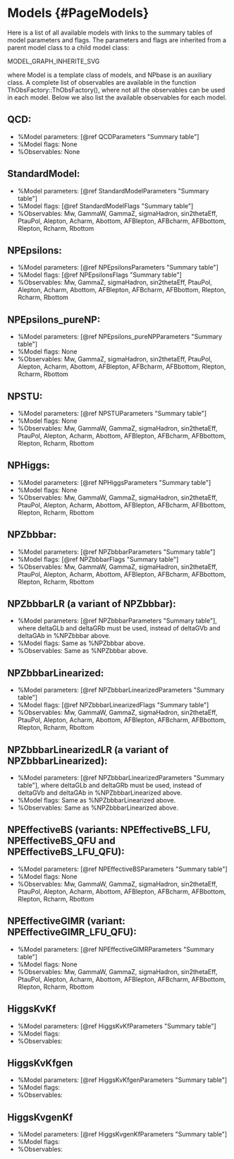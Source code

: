 Models   {#PageModels}
==========================================================

Here is a list of all available models with links to the summary
tables of model parameters and flags. The parameters and flags 
are inherited from a parent model class to a child model class: 

MODEL_GRAPH_INHERITE_SVG

where Model is a template class of models, and NPbase is an auxiliary class.
A complete list of observables are available in the function ThObsFactory::ThObsFactory(),
where not all the observables can be used in each model. Below we also list the
available observables for each model.

## QCD:

  - %Model parameters: [@ref QCDParameters "Summary table"]
  - %Model flags: None
  - %Observables: None

## StandardModel:

  - %Model parameters: [@ref StandardModelParameters "Summary table"]
  - %Model flags: [@ref StandardModelFlags "Summary table"]
  - %Observables: Mw, GammaW, GammaZ, sigmaHadron, sin2thetaEff,
    PtauPol, Alepton, Acharm, Abottom, AFBlepton, AFBcharm, AFBbottom,
    Rlepton, Rcharm, Rbottom

## NPEpsilons:

  - %Model parameters: [@ref NPEpsilonsParameters "Summary table"]
  - %Model flags: [@ref NPEpsilonsFlags "Summary table"]
  - %Observables: Mw, GammaZ, sigmaHadron, sin2thetaEff,
    PtauPol, Alepton, Acharm, Abottom, AFBlepton, AFBcharm, AFBbottom,
    Rlepton, Rcharm, Rbottom

## NPEpsilons_pureNP:

  - %Model parameters: [@ref NPEpsilons_pureNPParameters "Summary table"]
  - %Model flags: None
  - %Observables: Mw, GammaZ, sigmaHadron, sin2thetaEff,
    PtauPol, Alepton, Acharm, Abottom, AFBlepton, AFBcharm, AFBbottom,
    Rlepton, Rcharm, Rbottom

## NPSTU:

  - %Model parameters: [@ref NPSTUParameters "Summary table"]
  - %Model flags: None
  - %Observables: Mw, GammaW, GammaZ, sigmaHadron, sin2thetaEff,
    PtauPol, Alepton, Acharm, Abottom, AFBlepton, AFBcharm, AFBbottom,
    Rlepton, Rcharm, Rbottom

## NPHiggs:

  - %Model parameters: [@ref NPHiggsParameters "Summary table"]
  - %Model flags: None
  - %Observables: Mw, GammaW, GammaZ, sigmaHadron, sin2thetaEff,
    PtauPol, Alepton, Acharm, Abottom, AFBlepton, AFBcharm, AFBbottom,
    Rlepton, Rcharm, Rbottom

## NPZbbbar:

  - %Model parameters: [@ref NPZbbbarParameters "Summary table"]
  - %Model flags: [@ref NPZbbbarFlags "Summary table"]
  - %Observables: Mw, GammaW, GammaZ, sigmaHadron, sin2thetaEff,
    PtauPol, Alepton, Acharm, Abottom, AFBlepton, AFBcharm, AFBbottom,
    Rlepton, Rcharm, Rbottom

## NPZbbbarLR (a variant of NPZbbbar): 

  - %Model parameters: [@ref NPZbbbarParameters "Summary table"],
    where deltaGLb and deltaGRb must be used, instead of deltaGVb and
    deltaGAb in %NPZbbbar above.
  - %Model flags: Same as %NPZbbbar above. 
  - %Observables: Same as %NPZbbbar above. 

## NPZbbbarLinearized:

  - %Model parameters: [@ref NPZbbbarLinearizedParameters "Summary table"]
  - %Model flags: [@ref NPZbbbarLinearizedFlags "Summary table"]
  - %Observables: Mw, GammaW, GammaZ, sigmaHadron, sin2thetaEff,
    PtauPol, Alepton, Acharm, Abottom, AFBlepton, AFBcharm, AFBbottom,
    Rlepton, Rcharm, Rbottom

## NPZbbbarLinearizedLR (a variant of NPZbbbarLinearized):

  - %Model parameters: [@ref NPZbbbarLinearizedParameters "Summary table"],
    where deltaGLb and deltaGRb must be used, instead of deltaGVb and
    deltaGAb in %NPZbbbarLinearized above.
  - %Model flags: Same as %NPZbbbarLinearized above.
  - %Observables: Same as %NPZbbbarLinearized above.

## NPEffectiveBS (variants: NPEffectiveBS_LFU, NPEffectiveBS_QFU and NPEffectiveBS_LFU_QFU):

  - %Model parameters: [@ref NPEffectiveBSParameters "Summary table"]
  - %Model flags: None
  - %Observables: Mw, GammaW, GammaZ, sigmaHadron, sin2thetaEff,
    PtauPol, Alepton, Acharm, Abottom, AFBlepton, AFBcharm, AFBbottom,
    Rlepton, Rcharm, Rbottom

## NPEffectiveGIMR (variant: NPEffectiveGIMR_LFU_QFU):

  - %Model parameters: [@ref NPEffectiveGIMRParameters "Summary table"]
  - %Model flags: None
  - %Observables: Mw, GammaW, GammaZ, sigmaHadron, sin2thetaEff,
    PtauPol, Alepton, Acharm, Abottom, AFBlepton, AFBcharm, AFBbottom,
    Rlepton, Rcharm, Rbottom

## HiggsKvKf

  - %Model parameters: [@ref HiggsKvKfParameters "Summary table"]
  - %Model flags:
  - %Observables:

## HiggsKvKfgen

  - %Model parameters: [@ref HiggsKvKfgenParameters "Summary table"]
  - %Model flags:
  - %Observables:

## HiggsKvgenKf

  - %Model parameters: [@ref HiggsKvgenKfParameters "Summary table"]
  - %Model flags:
  - %Observables:


